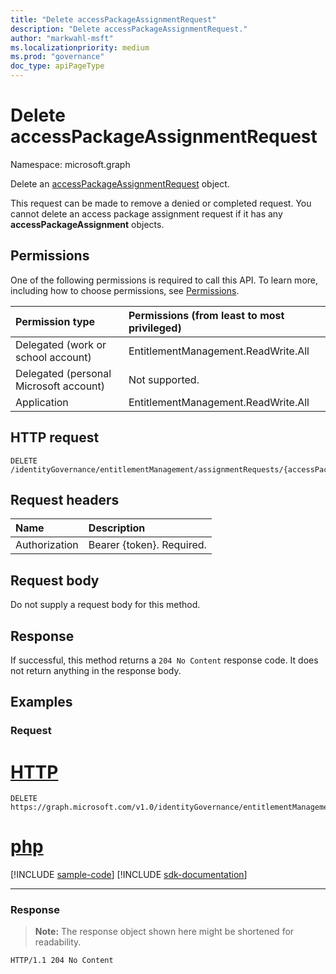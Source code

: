 ```yaml
---
title: "Delete accessPackageAssignmentRequest"
description: "Delete accessPackageAssignmentRequest."
author: "markwahl-msft"
ms.localizationpriority: medium
ms.prod: "governance"
doc_type: apiPageType
---
```

# Delete accessPackageAssignmentRequest

Namespace: microsoft.graph


Delete an [accessPackageAssignmentRequest](../resources/accesspackageassignmentrequest.md) object.

This request can be made to remove a denied or completed request.  You cannot delete an access package assignment request if it has any **accessPackageAssignment** objects.

## Permissions

One of the following permissions is required to call this API. To learn more, including how to choose permissions, see [Permissions](/graph/permissions-reference).

| Permission type                        | Permissions (from least to most privileged) |
|:---------------------------------------|:--------------------------------------------|
| Delegated (work or school account)     | EntitlementManagement.ReadWrite.All |
| Delegated (personal Microsoft account) | Not supported. |
| Application                            | EntitlementManagement.ReadWrite.All |

## HTTP request

<!-- {
  "blockType": "ignored"
}
-->
``` http
DELETE /identityGovernance/entitlementManagement/assignmentRequests/{accessPackageAssignmentRequestId}
```

## Request headers

| Name          | Description   |
|:--------------|:--------------|
| Authorization | Bearer \{token\}. Required. |

## Request body
Do not supply a request body for this method.

## Response

If successful, this method returns a `204 No Content` response code. It does not return anything in the response body.

## Examples

### Request

# [HTTP](#tab/http)
<!-- {
  "blockType": "request",
  "name": "delete_accesspackageassignmentrequest"
}
-->
``` http
DELETE https://graph.microsoft.com/v1.0/identityGovernance/entitlementManagement/assignmentRequests/{accessPackageAssignmentRequestId}
```

# [php](#tab/php)
[!INCLUDE [sample-code](../includes/snippets/php/delete-accesspackageassignmentrequest-php-snippets.md)]
[!INCLUDE [sdk-documentation](../includes/snippets/snippets-sdk-documentation-link.md)]

---



### Response
>**Note:** The response object shown here might be shortened for readability.
<!-- {
  "blockType": "response",
  "truncated": true
}
-->
``` http
HTTP/1.1 204 No Content
```



